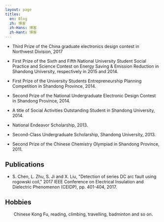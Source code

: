 ```yaml
---
layout: page
titles:
  en: Blog
  zh: 博客
  zh-Hans: 博客
  zh-Hant: 博客
---
```



* Third Prize of the China graduate electronics design contest in Northwest Division, 2017

* First Prize of the Sixth and Fifth National University Student Social Practice and Science Contest on Energy Saving & Emission Reduction in Shandong University, respectively in 2015 and 2014.

* First Prize of the University Students Entrepreneurship Planning Competition in Shandong Province, 2014.

* Second Prize of the National Undergraduate Electronic Design Contest in Shandong Province, 2014.

* A title of Social Activities Outstanding Student in Shandong University, 2014.

* National Endeavor Scholarship, 2013.

* Second-Class Undergraduate Scholarship, Shandong University, 2013.

* Second Prize of the Chinese Chemistry Olympiad in Shandong Province, 2011.

## Publications

* S. Chen, L. Zhu, S. Ji and X. Liu, "Detection of series DC arc fault using rogowski coil," 2017 IEEE Conference on Electrical Insulation and Dielectric Phenomenon (CEIDP), pp. 401-404, 2017.

## Hobbies

&emsp;&emsp;Chinese Kong Fu, reading, climbing, travelling, badminton and so on.
